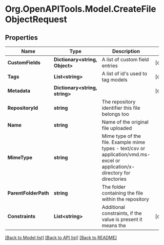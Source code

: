 
# Org.OpenAPITools.Model.CreateFileObjectRequest

## Properties

Name | Type | Description | Notes
------------ | ------------- | ------------- | -------------
**CustomFields** | **Dictionary&lt;string, Object&gt;** | A list of custom field entries | [optional] 
**Tags** | **List&lt;string&gt;** | A list of id&#39;s used to tag models | [optional] 
**Metadata** | **Dictionary&lt;string, string&gt;** |  | [optional] 
**RepositoryId** | **string** | The repository identifier this file belongs too | 
**Name** | **string** | Name of the original file uploaded | 
**MimeType** | **string** | Mime type of the file. Example mime types - text/csv or application/vmd.ms-excel or application/x-directory for directories | 
**ParentFolderPath** | **string** | The folder containing the file within the repository | 
**Constraints** | **List&lt;string&gt;** | Additional constraints, if the value is present it means the | [optional] 

[[Back to Model list]](../README.md#documentation-for-models)
[[Back to API list]](../README.md#documentation-for-api-endpoints)
[[Back to README]](../README.md)

